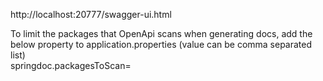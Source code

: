 http://localhost:20777/swagger-ui.html  

To limit the packages that OpenApi scans when generating docs, add the below property to application.properties (value can be comma separated list)  
springdoc.packagesToScan=
